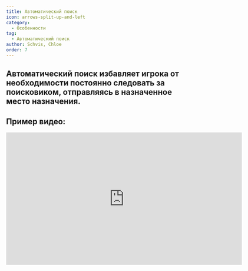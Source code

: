 ```yaml
---
title: Автоматический поиск
icon: arrows-split-up-and-left
category:
  - Особенности
tag:
  - Автоматический поиск
author: Schvis, Chloe
order: 7
---
```


## Автоматический поиск избавляет игрока от необходимости постоянно следовать за поисковиком, отправляясь в назначенное место назначения.

## Пример видео:

<div class="iframe-container"><iframe width="640" height="360" src="https://www.youtube.com/embed/uETIJ4KS39M?list=PL5eI1Tb64p56g27qfYk7VuFTz4FK6YrKa" title="Korepi - Auto Seelie" frameborder="0" allow="accelerometer; autoplay; clipboard-write; encrypted-media; gyroscope; picture-in-picture; web-share" allowfullscreen></iframe></div>
